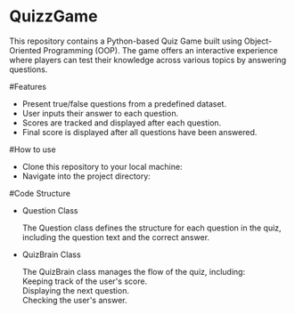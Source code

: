 # QuizzGame
This repository contains a Python-based Quiz Game built using Object-Oriented Programming (OOP). The game offers an interactive experience where players can test their knowledge across various topics by answering questions.

#Features  
* Present true/false questions from a predefined dataset.
* User inputs their answer to each question.
* Scores are tracked and displayed after each question.
* Final score is displayed after all questions have been answered.

#How to use
* Clone this repository to your local machine:
* Navigate into the project directory:

#Code Structure

* Question Class  

  The Question class defines the structure for each question in the quiz, including the question text and the correct answer.

* QuizBrain Class

  The QuizBrain class manages the flow of the quiz, including:  
  Keeping track of the user's score.   
  Displaying the next question.  
  Checking the user's answer.   
  
